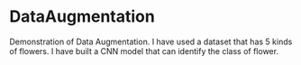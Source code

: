 # DataAugmentation
Demonstration of Data Augmentation. I have used a dataset that has 5 kinds of flowers. I have built a CNN model that can identify the class of flower.
